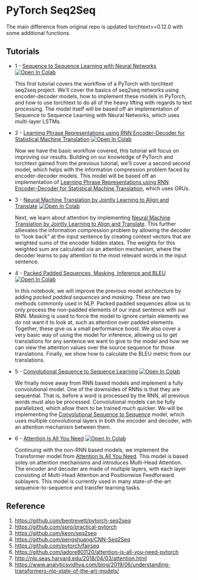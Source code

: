 # PyTorch Seq2Seq

The main difference from original repo is updated torchtext>=0.12.0 with some additional functions.  

## Tutorials

* 1 - [Sequence to Sequence Learning with Neural Networks](https://github.com/Xrenya/pytorch-seq2seq/blob/main/1_Sequence_to_Sequence_Learning_with_Neural_Networks.ipynb) [![Open In Colab](https://colab.research.google.com/assets/colab-badge.svg)](https://colab.research.google.com/github/Xrenya/pytorch-seq2seq/blob/main/1_Sequence_to_Sequence_Learning_with_Neural_Networks.ipynb)

    This first tutorial covers the workflow of a PyTorch with torchtext seq2seq project. We'll cover the basics of seq2seq networks using encoder-decoder models, how to implement these models in PyTorch, and how to use torchtext to do all of the heavy lifting with regards to text processing. The model itself will be based off an implementation of Sequence to Sequence Learning with Neural Networks, which uses multi-layer LSTMs.

* 2 - [Learning Phrase Representations using RNN Encoder-Decoder for Statistical Machine Translation](https://github.com/Xrenya/pytorch-seq2seq/blob/main/2_Learning_Phrase_Representations_using_RNN_Encoder_Decoder_for_Statistical_Machine_Translation_ipynb.ipynb) [![Open In Colab](https://colab.research.google.com/assets/colab-badge.svg)](https://colab.research.google.com/github/Xrenya/pytorch-seq2seq/blob/main/2_Learning_Phrase_Representations_using_RNN_Encoder_Decoder_for_Statistical_Machine_Translation_ipynb.ipynb)
    
    Now we have the basic workflow covered, this tutorial will focus on improving our results. Building on our knowledge of PyTorch and torchtext gained from the previous tutorial, we'll cover a second second model, which helps with the information compression problem faced by encoder-decoder models. This model will be based off an implementation of [Learning Phrase Representations using RNN Encoder-Decoder for Statistical Machine Translation](https://arxiv.org/abs/1406.1078), which uses GRUs.

* 3 - [Neural Machine Translation by Jointly Learning to Align and Translate](https://github.com/Xrenya/pytorch-seq2seq/blob/main/3_Neural_Machine_Translation_by_Jointly_Learning_to_Align_and_Translate.ipynb) [![Open In Colab](https://colab.research.google.com/assets/colab-badge.svg)](https://colab.research.google.com/github/Xrenya/pytorch-seq2seq/blob/main/3_Neural_Machine_Translation_by_Jointly_Learning_to_Align_and_Translate.ipynb)

    Next, we learn about attention by implementing [Neural Machine Translation by Jointly Learning to Align and Translate](https://arxiv.org/abs/1409.0473). This further allievates the information compression problem by allowing the decoder to "look back" at the input sentence by creating context vectors that are weighted sums of the encoder hidden states. The weights for this weighted sum are calculated via an attention mechanism, where the decoder learns to pay attention to the most relevant words in the input sentence.

* 4 - [Packed Padded Sequences, Masking, Inference and BLEU](https://github.com/Xrenya/pytorch-seq2seq/blob/main/4_Packed_Padded_Sequences%2C_Masking%2C_Inference_and_BLEU.ipynb) [![Open In Colab](https://colab.research.google.com/assets/colab-badge.svg)](https://colab.research.google.com/github/Xrenya/pytorch-seq2seq/blob/main/4_Packed_Padded_Sequences%2C_Masking%2C_Inference_and_BLEU.ipynb)

    In this notebook, we will improve the previous model architecture by adding *packed padded sequences* and *masking*. These are two methods commonly used in NLP. Packed padded sequences allow us to only process the non-padded elements of our input sentence with our RNN. Masking is used to force the model to ignore certain elements we do not want it to look at, such as attention over padded elements. Together, these give us a small performance boost. We also cover a very basic way of using the model for inference, allowing us to get translations for any sentence we want to give to the model and how we can view the attention values over the source sequence for those translations. Finally, we show how to calculate the BLEU metric from our translations.

* 5 - [Convolutional Sequence to Sequence Learning](https://github.com/bentrevett/pytorch-seq2seq/blob/master/5%20-%20Convolutional%20Sequence%20to%20Sequence%20Learning.ipynb) [![Open In Colab](https://colab.research.google.com/assets/colab-badge.svg)](https://colab.research.google.com/github/bentrevett/pytorch-seq2seq/blob/master/5%20-%20Convolutional%20Sequence%20to%20Sequence%20Learning.ipynb)

    We finally move away from RNN based models and implement a fully convolutional model. One of the downsides of RNNs is that they are sequential. That is, before a word is processed by the RNN, all previous words must also be processed. Convolutional models can be fully parallelized, which allow them to be trained much quicker. We will be implementing the [Convolutional Sequence to Sequence](https://arxiv.org/abs/1705.03122) model, which uses multiple convolutional layers in both the encoder and decoder, with an attention mechanism between them.  

* 6 - [Attention Is All You Need](https://github.com/bentrevett/pytorch-seq2seq/blob/master/6%20-%20Attention%20is%20All%20You%20Need.ipynb) [![Open In Colab](https://colab.research.google.com/assets/colab-badge.svg)](https://colab.research.google.com/github/bentrevett/pytorch-seq2seq/blob/master/6%20-%20Attention%20is%20All%20You%20Need.ipynb)

    Continuing with the non-RNN based models, we implement the Transformer model from [Attention Is All You Need](https://arxiv.org/abs/1706.03762). This model is based soley on attention mechanisms and introduces Multi-Head Attention. The encoder and decoder are made of multiple layers, with each layer consisting of Multi-Head Attention and Positionwise Feedforward sublayers. This model is currently used in many state-of-the-art sequence-to-sequence and transfer learning tasks.

## Reference
1. https://github.com/bentrevett/pytorch-seq2seq
2. https://github.com/spro/practical-pytorch
3. https://github.com/keon/seq2seq
4. https://github.com/pengshuang/CNN-Seq2Seq
5. https://github.com/pytorch/fairseq
6. https://github.com/jadore801120/attention-is-all-you-need-pytorch
7. http://nlp.seas.harvard.edu/2018/04/03/attention.html
8. https://www.analyticsvidhya.com/blog/2019/06/understanding-transformers-nlp-state-of-the-art-models/
